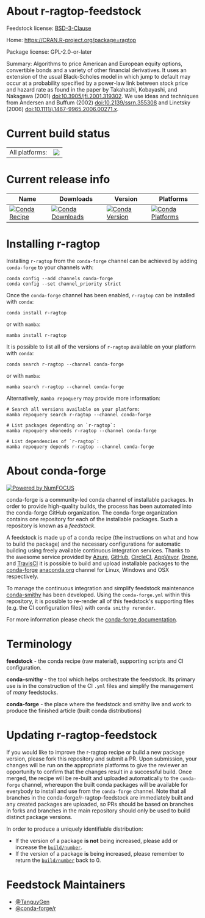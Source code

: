 About r-ragtop-feedstock
========================

Feedstock license: [BSD-3-Clause](https://github.com/conda-forge/r-ragtop-feedstock/blob/main/LICENSE.txt)

Home: https://CRAN.R-project.org/package=ragtop

Package license: GPL-2.0-or-later

Summary: Algorithms to price American and European equity options, convertible bonds and a variety of other financial derivatives. It uses an extension of the usual Black-Scholes model in which jump to default may occur at a probability specified by a power-law link between stock price and hazard rate as found in the paper by Takahashi, Kobayashi, and Nakagawa (2001) <doi:10.3905/jfi.2001.319302>.  We use ideas and techniques from Andersen and Buffum (2002) <doi:10.2139/ssrn.355308> and Linetsky (2006) <doi:10.1111/j.1467-9965.2006.00271.x>.

Current build status
====================


<table><tr><td>All platforms:</td>
    <td>
      <a href="https://dev.azure.com/conda-forge/feedstock-builds/_build/latest?definitionId=19857&branchName=main">
        <img src="https://dev.azure.com/conda-forge/feedstock-builds/_apis/build/status/r-ragtop-feedstock?branchName=main">
      </a>
    </td>
  </tr>
</table>

Current release info
====================

| Name | Downloads | Version | Platforms |
| --- | --- | --- | --- |
| [![Conda Recipe](https://img.shields.io/badge/recipe-r--ragtop-green.svg)](https://anaconda.org/conda-forge/r-ragtop) | [![Conda Downloads](https://img.shields.io/conda/dn/conda-forge/r-ragtop.svg)](https://anaconda.org/conda-forge/r-ragtop) | [![Conda Version](https://img.shields.io/conda/vn/conda-forge/r-ragtop.svg)](https://anaconda.org/conda-forge/r-ragtop) | [![Conda Platforms](https://img.shields.io/conda/pn/conda-forge/r-ragtop.svg)](https://anaconda.org/conda-forge/r-ragtop) |

Installing r-ragtop
===================

Installing `r-ragtop` from the `conda-forge` channel can be achieved by adding `conda-forge` to your channels with:

```
conda config --add channels conda-forge
conda config --set channel_priority strict
```

Once the `conda-forge` channel has been enabled, `r-ragtop` can be installed with `conda`:

```
conda install r-ragtop
```

or with `mamba`:

```
mamba install r-ragtop
```

It is possible to list all of the versions of `r-ragtop` available on your platform with `conda`:

```
conda search r-ragtop --channel conda-forge
```

or with `mamba`:

```
mamba search r-ragtop --channel conda-forge
```

Alternatively, `mamba repoquery` may provide more information:

```
# Search all versions available on your platform:
mamba repoquery search r-ragtop --channel conda-forge

# List packages depending on `r-ragtop`:
mamba repoquery whoneeds r-ragtop --channel conda-forge

# List dependencies of `r-ragtop`:
mamba repoquery depends r-ragtop --channel conda-forge
```


About conda-forge
=================

[![Powered by
NumFOCUS](https://img.shields.io/badge/powered%20by-NumFOCUS-orange.svg?style=flat&colorA=E1523D&colorB=007D8A)](https://numfocus.org)

conda-forge is a community-led conda channel of installable packages.
In order to provide high-quality builds, the process has been automated into the
conda-forge GitHub organization. The conda-forge organization contains one repository
for each of the installable packages. Such a repository is known as a *feedstock*.

A feedstock is made up of a conda recipe (the instructions on what and how to build
the package) and the necessary configurations for automatic building using freely
available continuous integration services. Thanks to the awesome service provided by
[Azure](https://azure.microsoft.com/en-us/services/devops/), [GitHub](https://github.com/),
[CircleCI](https://circleci.com/), [AppVeyor](https://www.appveyor.com/),
[Drone](https://cloud.drone.io/welcome), and [TravisCI](https://travis-ci.com/)
it is possible to build and upload installable packages to the
[conda-forge](https://anaconda.org/conda-forge) [anaconda.org](https://anaconda.org/)
channel for Linux, Windows and OSX respectively.

To manage the continuous integration and simplify feedstock maintenance
[conda-smithy](https://github.com/conda-forge/conda-smithy) has been developed.
Using the ``conda-forge.yml`` within this repository, it is possible to re-render all of
this feedstock's supporting files (e.g. the CI configuration files) with ``conda smithy rerender``.

For more information please check the [conda-forge documentation](https://conda-forge.org/docs/).

Terminology
===========

**feedstock** - the conda recipe (raw material), supporting scripts and CI configuration.

**conda-smithy** - the tool which helps orchestrate the feedstock.
                   Its primary use is in the construction of the CI ``.yml`` files
                   and simplify the management of *many* feedstocks.

**conda-forge** - the place where the feedstock and smithy live and work to
                  produce the finished article (built conda distributions)


Updating r-ragtop-feedstock
===========================

If you would like to improve the r-ragtop recipe or build a new
package version, please fork this repository and submit a PR. Upon submission,
your changes will be run on the appropriate platforms to give the reviewer an
opportunity to confirm that the changes result in a successful build. Once
merged, the recipe will be re-built and uploaded automatically to the
`conda-forge` channel, whereupon the built conda packages will be available for
everybody to install and use from the `conda-forge` channel.
Note that all branches in the conda-forge/r-ragtop-feedstock are
immediately built and any created packages are uploaded, so PRs should be based
on branches in forks and branches in the main repository should only be used to
build distinct package versions.

In order to produce a uniquely identifiable distribution:
 * If the version of a package **is not** being increased, please add or increase
   the [``build/number``](https://docs.conda.io/projects/conda-build/en/latest/resources/define-metadata.html#build-number-and-string).
 * If the version of a package **is** being increased, please remember to return
   the [``build/number``](https://docs.conda.io/projects/conda-build/en/latest/resources/define-metadata.html#build-number-and-string)
   back to 0.

Feedstock Maintainers
=====================

* [@TanguyGen](https://github.com/TanguyGen/)
* [@conda-forge/r](https://github.com/orgs/conda-forge/teams/r/)

